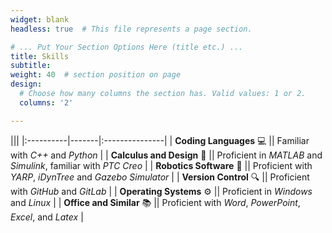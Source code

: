 ```yaml
---
widget: blank
headless: true  # This file represents a page section.

# ... Put Your Section Options Here (title etc.) ...
title: Skills
subtitle:
weight: 40  # section position on page
design:
  # Choose how many columns the section has. Valid values: 1 or 2.
  columns: '2'

---
```


|||
|:----------|-------|:---------------|
| **Coding Languages**  💻 || Familiar with _C++_ and _Python_ |
| **Calculus and Design** 🔧 || Proficient in _MATLAB_ and _Simulink_, familiar with _PTC Creo_ |
| **Robotics Software** 🤖 || Proficient with _YARP_, _iDynTree_ and _Gazebo Simulator_ |
| **Version Control** 🔍 || Proficient with _GitHub_ and _GitLab_ |
| **Operating Systems** ⚙️ || Proficient in _Windows_ and _Linux_ |
| **Office and Similar** 📚 || Proficient with _Word_, _PowerPoint_, _Excel_, and _Latex_ |
